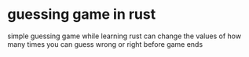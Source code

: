 # guessing game in rust
simple guessing game while learning rust
can change the values of how many times you can guess wrong or right before game ends
